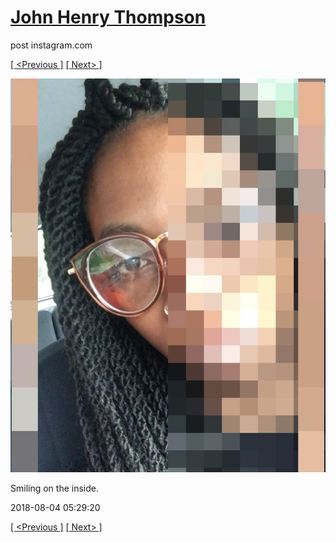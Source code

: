 # [John Henry Thompson](../README.md)
post instagram.com

[[ <Previous ]](2018-08-04-1.md) [[ Next> ]](2018-08-02-1.md)

[![](../media/2018-08-04/Smiling-on-the-inside.jpg)](../README.md)

Smiling on the inside.

2018-08-04 05:29:20

[[ <Previous ]](2018-08-04-1.md) [[ Next> ]](2018-08-02-1.md)